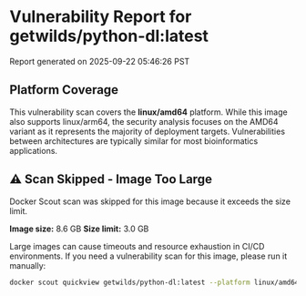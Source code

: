 # Vulnerability Report for getwilds/python-dl:latest

Report generated on 2025-09-22 05:46:26 PST

## Platform Coverage

This vulnerability scan covers the **linux/amd64** platform. While this image also supports linux/arm64, the security analysis focuses on the AMD64 variant as it represents the majority of deployment targets. Vulnerabilities between architectures are typically similar for most bioinformatics applications.

## ⚠️ Scan Skipped - Image Too Large

Docker Scout scan was skipped for this image because it exceeds the size limit.

**Image size:** 8.6 GB
**Size limit:** 3.0 GB

Large images can cause timeouts and resource exhaustion in CI/CD environments. If you need a vulnerability scan for this image, please run it manually:

```bash
docker scout quickview getwilds/python-dl:latest --platform linux/amd64
```
